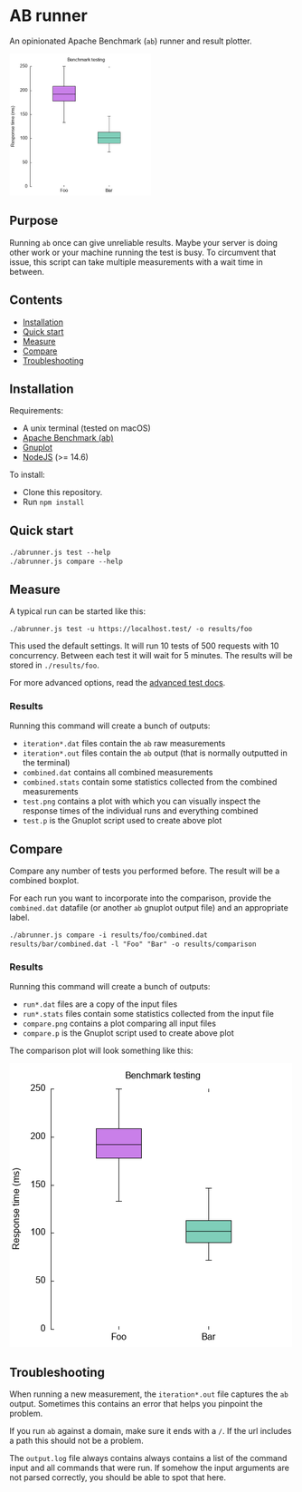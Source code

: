# AB runner
An opinionated Apache Benchmark (`ab`) runner and result plotter.

![Comparison boxplot example](./docs/comparison_250.png)

## Purpose

Running `ab` once can give unreliable results. Maybe your server is doing other work or your machine running the test is busy. To circumvent that issue, this script can take multiple measurements with a wait time in between.

## Contents
- [Installation](#installation)
- [Quick start](#quick-start)
- [Measure](#measure)
- [Compare](#compare)
- [Troubleshooting](#troubleshooting)

## Installation

Requirements:
- A unix terminal (tested on macOS)
- [Apache Benchmark (ab)](https://httpd.apache.org/docs/2.4/programs/ab.html)
- [Gnuplot](http://gnuplot.info/)
- [NodeJS](https://nodejs.org/en/) (>= 14.6)

To install:
- Clone this repository.
- Run `npm install`

## Quick start

```shell
./abrunner.js test --help
./abrunner.js compare --help
```

## Measure

A typical run can be started like this:
```shell
./abrunner.js test -u https://localhost.test/ -o results/foo
```

This used the default settings. It will run 10 tests of 500 requests with 10 concurrency. Between each test it will wait for 5 minutes. The results will be stored in `./results/foo`.

For more advanced options, read the [advanced test docs](./docs/test_advanced.md).

### Results

Running this command will create a bunch of outputs:
- `iteration*.dat` files contain the `ab` raw measurements
- `iteration*.out` files contain the `ab` output (that is normally outputted in the terminal)
- `combined.dat` contains all combined measurements
- `combined.stats` contain some statistics collected from the combined measurements
- `test.png` contains a plot with which you can visually inspect the response times of the individual runs and everything combined
- `test.p` is the Gnuplot script used to create above plot

## Compare

Compare any number of tests you performed before. The result will be a combined boxplot.

For each run you want to incorporate into the comparison, provide the `combined.dat` datafile (or another `ab` gnuplot output file) and an appropriate label.

```shell
./abrunner.js compare -i results/foo/combined.dat results/bar/combined.dat -l "Foo" "Bar" -o results/comparison
```

### Results

Running this command will create a bunch of outputs:
- `run*.dat` files are a copy of the input files
- `run*.stats` files contain some statistics collected from the input file
- `compare.png` contains a plot comparing all input files
- `compare.p` is the Gnuplot script used to create above plot

The comparison plot will look something like this:

![Example comparison plot](./docs/comparison.png)

## Troubleshooting

When running a new measurement, the `iteration*.out` file captures the `ab` output. Sometimes this contains an error that helps you pinpoint the problem.

If you run `ab` against a domain, make sure it ends with a `/`. If the url includes a path this should not be a problem.

The `output.log` file always contains always contains a list of the command input and all commands that were run. If somehow the input arguments are not parsed correctly, you should be able to spot that here.
